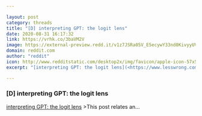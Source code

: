 ```yaml
---

layout: post
category: threads
title: "[D] interpreting GPT: the logit lens"
date: 2020-08-31 16:17:32
link: https://vrhk.co/3baVM2V
image: https://external-preview.redd.it/v1z7JSRa05V_E5ecywY33nd0KivyyUVjNQ-AjhDZKnA.jpg?width=696&height=274&auto=webp&crop=696:274,smart&s=9a832257450caef33bb1d73cbfeb7346d184b2d9
domain: reddit.com
author: "reddit"
icon: http://www.redditstatic.com/desktop2x/img/favicon/apple-icon-57x57.png
excerpt: "[interpreting GPT: the logit lens](<https://www.lesswrong.com/posts/AcKRB8wDpdaN6v6ru/interpreting-gpt-the-logit-lens>) &gt;This post relates an..."

---
```


### [D] interpreting GPT: the logit lens

[interpreting GPT: the logit lens](<https://www.lesswrong.com/posts/AcKRB8wDpdaN6v6ru/interpreting-gpt-the-logit-lens>) &gt;This post relates an...